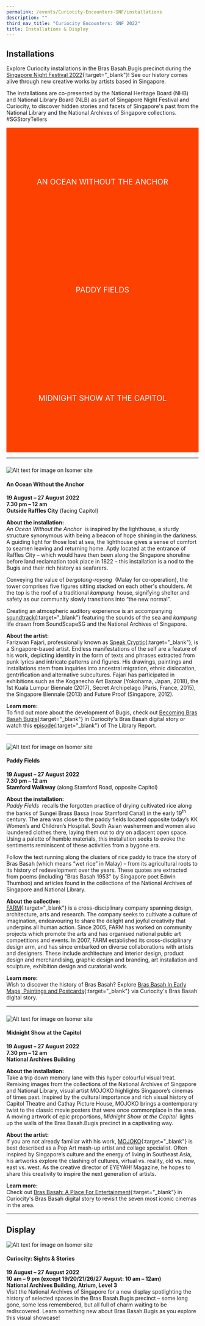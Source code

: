 ```yaml
---
permalink: /events/Curiocity-Encounters-SNF/installations
description: ""
third_nav_title: "Curiocity Encounters: SNF 2022"
title: Installations & Display
---
```

<style type="text/css">
	/* Click Box */
.clickbox { display: block; position: relative; width: 100%; padding-bottom: 56.25%; background-color: transparent; }
.clickbox span { padding: .5rem; }
.clickbox a { position: absolute; display: flex; width: 100%; height: 100%; align-items: center; justify-content: center; font-size: 1.25rem; text-align: center; text-decoration: none; text-transform: uppercase; }
.clickbox a:focus,
.clickbox a:hover { text-decoration: none; }

/* Orange */
.clickbox.is-orange { background-color: #FD4101; color: #FFFFFF; }
.clickbox.is-orange a { color: #FFFFFF; }
.clickbox.is-orange a:focus,
.clickbox.is-orange a:hover { background-color: #F3B69E; color: #000000; }	
</style>

## **Installations**
Explore Curiocity installations in the Bras Basah.Bugis precinct during the [Singapore Night Festival 2022](https://www.nightfestival.gov.sg){:target="_blank"}! See our history comes alive through new creative works by artists based in Singapore.

The installations are co-presented by the National Heritage Board (NHB) and National Library Board (NLB) as part of Singapore Night Festival and Curiocity, to discover hidden stories and facets of Singapore's past from the National Library and the National Archives of Singapore collections. #SGStoryTellers
<br>
<div class="row is-multiline">
  <div class="col is-one-third">
    <div class="clickbox is-orange">
      <a href="#speakcryptic">
        <span>An Ocean Without the Anchor</span>
      </a>
    </div>
  </div>
  <div class="col is-one-third">
    <div class="clickbox is-orange">
      <a href="#farm">
        <span>Paddy Fields</span>
      </a>
    </div>
  </div>
	<div class="col is-one-third">
    <div class="clickbox is-orange">
      <a href="#mojoko">
        <span>Midnight Show at the Capitol</span>
      </a>
    </div>
  </div>
  </div>
	
___

<h5 class="margin--bottom--lg" id="speakcryptic"></h5>

![Alt text for image on Isomer site](/images/SpeakCryptic_KV_Promo-01.jpg)

#### **An Ocean Without the Anchor**
**19 August – 27 August 2022**
<br>**7.30 pm – 12 am**
<br>**Outside Raffles City** (facing Capitol)

**About the installation:**
<br>*An Ocean Without the Anchor*  is inspired by the lighthouse, a sturdy structure synonymous with being a beacon of hope shining in the darkness. A guiding light for those lost at sea, the lighthouse gives a sense of comfort to seamen leaving and returning home. Aptly located at the entrance of Raffles City – which would have then been along the Singapore shoreline before land reclamation took place in 1822 – this installation is a nod to the Bugis and their rich history as seafarers. 

Conveying the value of *bergotong-royong*  (Malay for co-operation), the tower comprises five figures sitting stacked on each other's shoulders. At the top is the roof of a traditional *kampung*  house, signifying shelter and safety as our community slowly transitions into “the new normal”.

Creating an atmospheric auditory experience is an accompanying [soundtrack](https://www.speakcryptic.com/an-ocean-without-the-anchor.html){:target="_blank"} featuring the sounds of the sea and *kampung*  life drawn from SoundScapeSG and the National Archives of Singapore.

**About the artist:**
<br>Farizwan Fajari, professionally known as [Speak Cryptic](https://www.speakcryptic.com){:target="_blank"}, is a Singapore-based artist. Endless manifestations of the self are a feature of his work, depicting identity in the form of texts and phrases extracted from punk lyrics and intricate patterns and figures. His drawings, paintings and installations stem from inquiries into ancestral migration, ethnic dislocation, gentrification and alternative subcultures. Fajari has participated in exhibitions such as the Koganecho Art Bazaar (Yokohama, Japan, 2018), the 1st Kuala Lumpur Biennale (2017), Secret Archipelago (Paris, France, 2015), the Singapore Biennale (2013) and Future Proof (Singapore, 2012).

**Learn more:**
<br>To find out more about the development of Bugis, check out [Becoming Bras Basah Bugis](https://curiocity.nlb.gov.sg/singapore-visualised/digital-stories/conclude-bb){:target="_blank"} in Curiocity's Bras Basah digital story or watch this [episode](https://youtu.be/7u8uNHRJ1HM){:target="_blank"} of The Library Report.

___

<h5 class="margin--bottom--lg" id="farm"></h5>

![Alt text for image on Isomer site](/images/FARM_KV1.jpg)

#### **Paddy Fields**
**19 August – 27 August 2022**
<br>**7.30 pm – 12 am**
<br>**Stamford Walkway** (along Stamford Road, opposite Capitol)

**About the installation:**
<br>*Paddy Fields*  recalls the forgotten practice of drying cultivated rice along the banks of Sungei Brass Bassa (now Stamford Canal) in the early 19<sup>th</sup> century. The area was close to the paddy fields located opposite today’s KK Women’s and Children’s Hospital. South Asian washermen and women also laundered clothes there, laying them out to dry on adjacent open space. Using a palette of humble materials, this installation seeks to evoke the sentiments reminiscent of these activities from a bygone era.

Follow the text running along the clusters of rice paddy to trace the story of Bras Basah (which means “wet rice” in Malay) – from its agricultural roots to its history of redevelopment over the years. These quotes are extracted from poems (including “Bras Basah 1953” by Singapore poet Edwin Thumboo) and articles found in the collections of the National Archives of Singapore and National Library.

**About the collective:**
<br>[FARM](https://www.farm.sg){:target="_blank"} is a cross-disciplinary company spanning design, architecture, arts and research. The company seeks to cultivate a culture of imagination, endeavouring to share the delight and joyful creativity that underpins all human action. Since 2005, FARM has worked on community projects which promote the arts and has organised national public art competitions and events. In 2007, FARM established its cross-disciplinary design arm, and has since embarked on diverse collaborations with artists and designers. These include architecture and interior design, product design and merchandising, graphic design and branding, art installation and sculpture, exhibition design and curatorial work.

**Learn more:**
<br>Wish to discover the history of Bras Basah? Explore [Bras Basah In Early Maps, Paintings and Postcards](https://curiocity.nlb.gov.sg/singapore-visualised/digital-stories/bb-early){:target="_blank"} via Curiocity's Bras Basah digital story.

___

<h5 class="margin--bottom--lg" id="mojoko"></h5>

![Alt text for image on Isomer site](/images/MOJOKO_KV_HD.jpg)

#### **Midnight Show at the Capitol**
**19 August – 27 August 2022**
<br>**7.30 pm – 12 am**
<br>**National Archives Building** 

**About the installation:**
<br>Take a trip down memory lane with this hyper colourful visual treat. Remixing images from the collections of the National Archives of Singapore and National Library, visual artist MOJOKO highlights Singapore’s cinemas of times past. Inspired by the cultural importance and rich visual history of Capitol Theatre and Cathay Picture House, MOJOKO brings a contemporary twist to the classic movie posters that were once commonplace in the area. A moving artwork of epic proportions, *Midnight Show at the Capitol*  lights up the walls of the Bras Basah.Bugis precinct in a captivating way.

**About the artist:**
<br>If you are not already familiar with his work, [MOJOKO](https://mojoko.net){:target="_blank"}  is best described as a Pop Art mash-up artist and collage specialist. Often inspired by Singapore’s culture and the energy of living in Southeast Asia, his artworks explore the clashing of cultures, virtual vs. reality, old vs. new, east vs. west. As the creative director of EYEYAH! Magazine, he hopes to share this creativity to inspire the next generation of artists.

**Learn more:**
<br>Check out [Bras Basah: A Place For Entertainment](https://curiocity.nlb.gov.sg/singapore-visualised/digital-stories/bb-cinemas){:target="_blank"} in Curiocity's Bras Basah digital story to revisit the seven most iconic cinemas in the area.

___

## **Display**
![Alt text for image on Isomer site](/images/NASdisplay_Overallview2.png)
#### **Curiocity: Sights & Stories**
**19 August – 27 August 2022**
<br>**10 am – 9 pm (except 19/20/21/26/27 August: 10 am – 12am)**
<br>**National Archives Building, Atrium, Level 3** 
<br>Visit the National Archives of Singapore for a new display spotlighting the history of selected spaces in the Bras Basah.Bugis precinct – some long gone, some less remembered, but all full of charm waiting to be rediscovered. Learn something new about Bras Basah.Bugis as you explore this visual showcase!